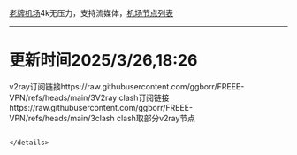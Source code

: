 
[老牌机场](https://www.linghunyun.com/#/register?code=KBcl8cHj)4k无压力，支持流媒体，[机场节点列表](https://github.com/ggborr/FREEE-VPN/blob/main/%E7%81%B5%E9%AD%82%E4%BA%91%E8%8A%82%E7%82%B9.pdf)
****

# 更新时间2025/3/26,18:26
v2ray订阅链接https://raw.githubusercontent.com/ggborr/FREEE-VPN/refs/heads/main/3V2ray
clash订阅链接https://raw.githubusercontent.com/ggborr/FREEE-VPN/refs/heads/main/3clash
clash取部分v2ray节点
 


```

</details>

 
